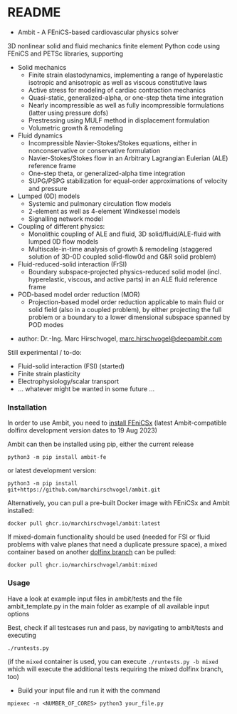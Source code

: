 # README #

* Ambit - A FEniCS-based cardiovascular physics solver

3D nonlinear solid and fluid mechanics finite element Python code using FEniCS and PETSc libraries, supporting

* Solid mechanics
  - Finite strain elastodynamics, implementing a range of hyperelastic isotropic and anisotropic as well as viscous constitutive laws
  - Active stress for modeling of cardiac contraction mechanics
  - Quasi-static, generalized-alpha, or one-step theta time integration
  - Nearly incompressible as well as fully incompressible formulations (latter using pressure dofs)
  - Prestressing using MULF method in displacement formulation
  - Volumetric growth & remodeling
* Fluid dynamics
  - Incompressible Navier-Stokes/Stokes equations, either in nonconservative or conservative formulation
  - Navier-Stokes/Stokes flow in an Arbitrary Lagrangian Eulerian (ALE) reference frame
  - One-step theta, or generalized-alpha time integration
  - SUPG/PSPG stabilization for equal-order approximations of velocity and pressure
* Lumped (0D) models
  - Systemic and pulmonary circulation flow models
  - 2-element as well as 4-element Windkessel models
  - Signalling network model
* Coupling of different physics:
  - Monolithic coupling of ALE and fluid, 3D solid/fluid/ALE-fluid with lumped 0D flow models
  - Multiscale-in-time analysis of growth & remodeling (staggered solution of 3D-0D coupled solid-flow0d and G&R solid problem)
* Fluid-reduced-solid interaction (FrSI)
  - Boundary subspace-projected physics-reduced solid model (incl. hyperelastic, viscous, and active parts) in an ALE fluid reference frame
* POD-based model order reduction (MOR)
  - Projection-based model order reduction applicable to main fluid or solid field (also in a coupled problem), by either projecting
    the full problem or a boundary to a lower dimensional subspace spanned by POD modes

- author: Dr.-Ing. Marc Hirschvogel, marc.hirschvogel@deepambit.com

Still experimental / to-do:

- Fluid-solid interaction (FSI) (started)
- Finite strain plasticity
- Electrophysiology/scalar transport
- ... whatever might be wanted in some future ...


### Installation ###

In order to use Ambit, you need to [install FEniCSx](https://github.com/FEniCS/dolfinx#installation) (latest Ambit-compatible dolfinx development version dates to 19 Aug 2023)

Ambit can then be installed using pip, either the current release
```
python3 -m pip install ambit-fe
```

or latest development version:
```
python3 -m pip install git+https://github.com/marchirschvogel/ambit.git
```

Alternatively, you can pull a pre-built Docker image with FEniCSx and Ambit installed:
```
docker pull ghcr.io/marchirschvogel/ambit:latest
```

If mixed-domain functionality should be used (needed for FSI or fluid problems with valve planes that need a duplicate pressure space), a mixed container based on
another [dolfinx branch](https://github.com/FEniCS/dolfinx/tree/jpdean/mixed_domain) can be pulled:
```
docker pull ghcr.io/marchirschvogel/ambit:mixed
```

### Usage ###

Have a look at example input files in ambit/tests and the file ambit_template.py in the main folder as example of all available input options

Best, check if all testcases run and pass, by navigating to ambit/tests and executing
```
./runtests.py
```
(if the ``mixed`` container is used, you can execute ``./runtests.py -b mixed`` which will execute the additional tests requiring the mixed dolfinx branch, too)

* Build your input file and run it with the command
```
mpiexec -n <NUMBER_OF_CORES> python3 your_file.py
```
